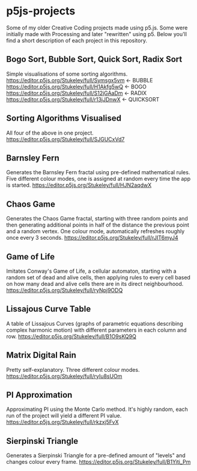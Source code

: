# p5js-projects
Some of my older Creative Coding projects made using p5.js.
Some were initially made with Processing and later "rewritten" using p5. Below you'll find a short description of each project in this repository.

## Bogo Sort, Bubble Sort, Quick Sort, Radix Sort
Simple visualisations of some sorting algorithms.
https://editor.p5js.org/Stukeley/full/Symsgx5vm <- BUBBLE
https://editor.p5js.org/Stukeley/full/H1Akfg5wQ <- BOGO
https://editor.p5js.org/Stukeley/full/S12jGAaDm <- RADIX
https://editor.p5js.org/Stukeley/full/r13jJDnwX <- QUICKSORT

## Sorting Algorithms Visualised
All four of the above in one project.
https://editor.p5js.org/Stukeley/full/SJGUCxVd7

## Barnsley Fern
Generates the Barnsley Fern fractal using pre-defined mathematical rules. Five different colour modes, one is assigned at random every time the app is started.
https://editor.p5js.org/Stukeley/full/HJN2aqdwX

## Chaos Game
Generates the Chaos Game fractal, starting with three random points and then generating additional points in half of the distance the previous point and a random vertex. One colour mode, automatically refreshes roughly once every 3 seconds.
https://editor.p5js.org/Stukeley/full/rJIT6myJ4

## Game of Life
Imitates Conway's Game of Life, a cellular automaton, starting with a random set of dead and alive cells, then applying rules to every cell based on how many dead and alive cells there are in its direct neighbourhood.
https://editor.p5js.org/Stukeley/full/ryNpj9ODQ

## Lissajous Curve Table
A table of Lissajous Curves (graphs of parametric equations describing complex harmonic motion) with different parameters in each column and row.
https://editor.p5js.org/Stukeley/full/B1O9sKQ9Q

## Matrix Digital Rain
Pretty self-explanatory. Three different colour modes.
https://editor.p5js.org/Stukeley/full/ryIu8sUOm

## PI Approximation
Approximating PI using the Monte Carlo method. It's highly random, each run of the project will yield a different PI value.
https://editor.p5js.org/Stukeley/full/rkzxj5FvX

## Sierpinski Triangle
Generates a Sierpinski Triangle for a pre-defined amount of "levels" and changes colour every frame.
https://editor.p5js.org/Stukeley/full/B1Yiti_Pm
